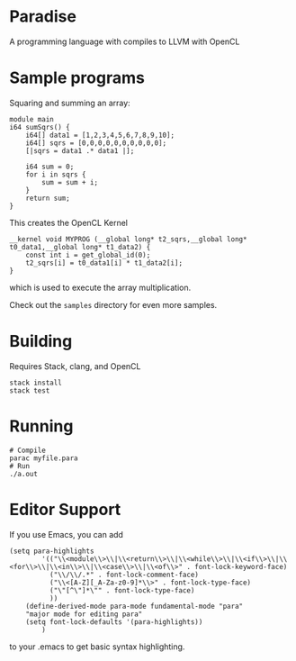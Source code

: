 # Paradise

A programming language with compiles to LLVM with OpenCL

# Sample programs

Squaring and summing an array:
```
module main
i64 sumSqrs() {
    i64[] data1 = [1,2,3,4,5,6,7,8,9,10];
    i64[] sqrs = [0,0,0,0,0,0,0,0,0,0];
    [|sqrs = data1 .* data1 |];

    i64 sum = 0;
    for i in sqrs {
        sum = sum + i;
    }
    return sum;
}
```
This creates the OpenCL Kernel
```
__kernel void MYPROG (__global long* t2_sqrs,__global long* t0_data1,__global long* t1_data2) { 
    const int i = get_global_id(0);
    t2_sqrs[i] = t0_data1[i] * t1_data2[i];
}
```
which is used to execute the array multiplication.

Check out the `samples` directory for even more samples.
# Building

Requires Stack, clang, and OpenCL

```
stack install
stack test
```

# Running
```
# Compile
parac myfile.para
# Run
./a.out
```

# Editor Support
If you use Emacs, you can add 
```
(setq para-highlights
        '(("\\<module\\>\\|\\<return\\>\\|\\<while\\>\\|\\<if\\>\\|\\<for\\>\\|\\<in\\>\\|\\<case\\>\\|\\<of\\>" . font-lock-keyword-face)
          ("\\/\\/.*" . font-lock-comment-face)
          ("\\<[A-Z][_A-Za-z0-9]*\\>" . font-lock-type-face)
          ("\"[^\"]*\"" . font-lock-type-face)
          ))
	(define-derived-mode para-mode fundamental-mode "para"
    "major mode for editing para"
    (setq font-lock-defaults '(para-highlights))
		)
```
to your .emacs to get basic syntax highlighting.
